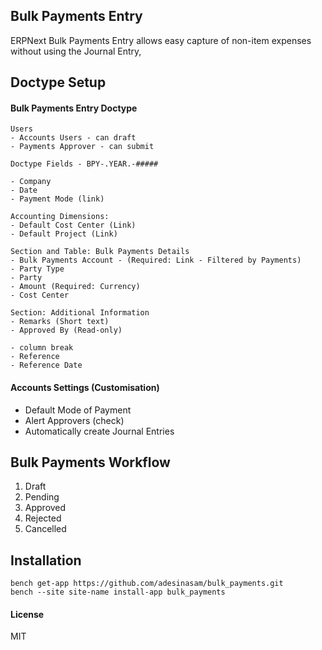 ## Bulk Payments Entry

ERPNext Bulk Payments Entry allows easy capture of non-item expenses without using the Journal Entry,

## Doctype Setup
#### Bulk Payments Entry Doctype
```
Users
- Accounts Users - can draft
- Payments Approver - can submit

Doctype Fields - BPY-.YEAR.-#####

- Company
- Date
- Payment Mode (link)

Accounting Dimensions:
- Default Cost Center (Link)
- Default Project (Link)

Section and Table: Bulk Payments Details
- Bulk Payments Account - (Required: Link - Filtered by Payments)
- Party Type
- Party
- Amount (Required: Currency)
- Cost Center

Section: Additional Information
- Remarks (Short text)
- Approved By (Read-only)

- column break
- Reference
- Reference Date
```

#### Accounts Settings (Customisation)
- Default Mode of Payment
- Alert Approvers (check)
- Automatically create Journal Entries


## Bulk Payments Workflow
1. Draft
2. Pending
2. Approved
3. Rejected
4. Cancelled

## Installation

```
bench get-app https://github.com/adesinasam/bulk_payments.git
bench --site site-name install-app bulk_payments
```


#### License

MIT
